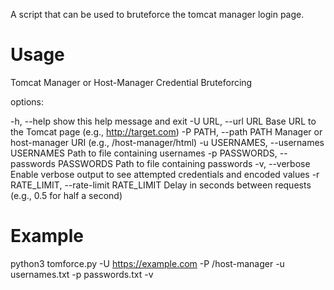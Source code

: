 A script that can be used to bruteforce the tomcat manager login page.

# Usage

Tomcat Manager or Host-Manager Credential Bruteforcing

options:

-h, --help                              show this help message and exit
-U URL, --url URL                       Base URL to the Tomcat page (e.g., http://target.com)
-P PATH, --path PATH                    Manager or host-manager URI (e.g., /host-manager/html)
-u USERNAMES, --usernames USERNAMES     Path to file containing usernames
-p PASSWORDS, --passwords PASSWORDS     Path to file containing passwords
  -v, --verbose                         Enable verbose output to see attempted credentials and encoded values
  -r RATE_LIMIT, --rate-limit RATE_LIMIT Delay in seconds between requests (e.g., 0.5 for half a second)
                        
# Example

python3 tomforce.py -U https://example.com -P /host-manager -u usernames.txt -p passwords.txt -v
